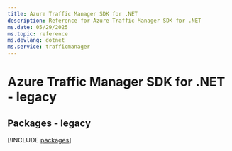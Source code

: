 ```yaml
---
title: Azure Traffic Manager SDK for .NET
description: Reference for Azure Traffic Manager SDK for .NET
ms.date: 05/29/2025
ms.topic: reference
ms.devlang: dotnet
ms.service: trafficmanager
---
```

# Azure Traffic Manager SDK for .NET - legacy
## Packages - legacy
[!INCLUDE [packages](traffic-manager-index.md)]